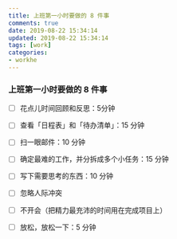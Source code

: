 ```yaml
---
title: 上班第一小时要做的 8 件事
comments: true
date: 2019-08-22 15:34:14
updated: 2019-08-22 15:34:14
tags: [work]
categories: 
- workhe
---
```


### **上班第一小时要做的 8 件事**

- [ ] 花点儿时间回顾和反思：5分钟
- [ ] 查看「日程表」和「待办清单」：15 分钟
- [ ] 扫一眼邮件：10 分钟
- [ ] 确定最难的工作，并分拆成多个小任务：15 分钟
- [ ] 写下需要思考的东西：10 分钟
- [ ] 忽略人际冲突
- [ ] 不开会（把精力最充沛的时间用在完成项目上）
- [ ] 放松，放松一下：5 分钟

